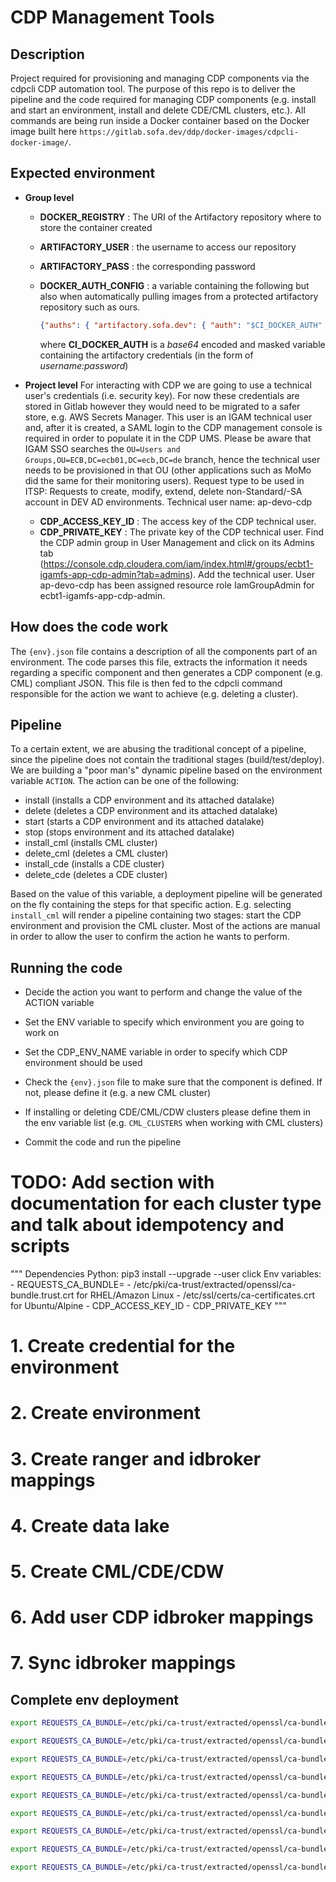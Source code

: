 # CDP Management Tools

## Description

Project required for provisioning and managing CDP components via the cdpcli CDP automation tool. The purpose of this repo is to deliver the pipeline and the code required for managing CDP components (e.g. install and start an environment, install and delete CDE/CML clusters, etc.).
All commands are being run inside a Docker container based on the Docker image built here `https://gitlab.sofa.dev/ddp/docker-images/cdpcli-docker-image/`.

## Expected environment

* **Group level**
  * **DOCKER_REGISTRY** : The URI of the Artifactory repository where to store the container created
  * **ARTIFACTORY_USER** : the username to access our repository
  * **ARTIFACTORY_PASS** : the corresponding password
  * **DOCKER_AUTH_CONFIG** : a variable containing the following but also when automatically pulling images from a protected artifactory repository such as ours.

    ```json
    {"auths": { "artifactory.sofa.dev": { "auth": "$CI_DOCKER_AUTH" }}}
    ```  

    where **CI_DOCKER_AUTH** is a *base64* encoded and masked variable containing the artifactory credentials (in the form of *username:password*)

* **Project level**
  For interacting with CDP we are going to use a technical user's credentials (i.e. security key). For now these credentials are stored in Gitlab however they would need to be migrated to a safer store, e.g. AWS Secrets Manager. This user is an IGAM technical user and, after it is created, a SAML login to the CDP management console is required in order to populate it in the CDP UMS. Please be aware that IGAM SSO searches the `OU=Users and Groups,OU=ECB,DC=ecb01,DC=ecb,DC=de` branch, hence the technical user needs to be provisioned in that OU (other applications such as MoMo did the same for their monitoring users).
  Request type to be used in ITSP: Requests to create, modify, extend, delete non-Standard/-SA account in DEV AD environments.
  Technical user name: ap-devo-cdp

  * **CDP_ACCESS_KEY_ID** : The access key of the CDP technical user.
  * **CDP_PRIVATE_KEY** : The private key of the CDP technical user.
Find the CDP admin group in User Management and click on its Admins tab (https://console.cdp.cloudera.com/iam/index.html#/groups/ecbt1-igamfs-app-cdp-admin?tab=admins). Add the technical user.
User ap-devo-cdp has been assigned resource role IamGroupAdmin for ecbt1-igamfs-app-cdp-admin.
## How does the code work

The `{env}.json` file contains a description of all the components part of an environment. The code parses this file, extracts the information it needs regarding a specific component and then generates a CDP component (e.g. CML) compliant JSON. This file is then fed to the cdpcli command responsible for the action we want to achieve (e.g. deleting a cluster).

## Pipeline

To a certain extent, we are abusing the traditional concept of a pipeline, since the pipeline does not contain the traditional stages (build/test/deploy). We are building a "poor man's" dynamic pipeline based on the environment variable `ACTION`. The action can be one of the following:

* install (installs a CDP environment and its attached datalake)
* delete (deletes a CDP environment and its attached datalake)
* start (starts a CDP environment and its attached datalake)
* stop (stops environment and its attached datalake)
* install_cml (installs CML cluster)
* delete_cml (deletes a CML cluster)
* install_cde (installs a CDE cluster)
* delete_cde (deletes a CDE cluster)

Based on the value of this variable, a deployment pipeline will be generated on the fly containing the steps for that specific action. E.g. selecting `install_cml` will render a pipeline containing two stages: start the CDP environment and provision the CML cluster.
Most of the actions are manual in order to allow the user to confirm the action he wants to perform. 

## Running the code

* Decide the action you want to perform and change the value of the ACTION variable

* Set the ENV variable to specify which environment you are going to work on

* Set the CDP_ENV_NAME variable in order to specify which CDP environment should be used

* Check the `{env}.json` file to make sure that the component is defined. If not, please define it (e.g. a new CML cluster)

* If installing or deleting CDE/CML/CDW clusters please define them in the env variable list (e.g. `CML_CLUSTERS` when working with CML clusters)

* Commit the code and run the pipeline

# TODO: Add section with documentation for each cluster type and talk about idempotency and scripts


""" Dependencies
Python: pip3 install --upgrade --user click
Env variables: 
    - REQUESTS_CA_BUNDLE=
        - /etc/pki/ca-trust/extracted/openssl/ca-bundle.trust.crt for RHEL/Amazon Linux
        - /etc/ssl/certs/ca-certificates.crt for Ubuntu/Alpine
    - CDP_ACCESS_KEY_ID
    - CDP_PRIVATE_KEY
"""

# 1. Create credential for the environment
# 2. Create environment
# 3. Create ranger and idbroker mappings
# 4. Create data lake
# 5. Create CML/CDE/CDW
# 6. Add user CDP idbroker mappings
# 7. Sync idbroker mappings


## Complete env deployment

```bash
export REQUESTS_CA_BUNDLE=/etc/pki/ca-trust/extracted/openssl/ca-bundle.trust.crt && git pull && python3 scripts/cred_mgmt.py --no-dryrun --action create-cred --env lab --cdp-env-name devo-lab01 --json-skel cred_create.json

export REQUESTS_CA_BUNDLE=/etc/pki/ca-trust/extracted/openssl/ca-bundle.trust.crt && git pull && python3 scripts/env_mgmt.py --no-dryrun --env lab --cdp-env-name devo-lab01 --action install-env --json-skel create_env.json

export REQUESTS_CA_BUNDLE=/etc/pki/ca-trust/extracted/openssl/ca-bundle.trust.crt && git pull && python3 scripts/idbroker_map.py  --no-dryrun --env lab --cdp-env-name devo-lab01 --json-skel create_idbroker_mapping.json

export REQUESTS_CA_BUNDLE=/etc/pki/ca-trust/extracted/openssl/ca-bundle.trust.crt && git pull && python3 scripts/cdl_mgmt.py --no-dryrun --action install-cdl --env lab --cdp-env-name devo-lab01 --json-skel create_dlake.json

export REQUESTS_CA_BUNDLE=/etc/pki/ca-trust/extracted/openssl/ca-bundle.trust.crt && git pull && python3 scripts/idbroker_sync.py --no-dryrun --env lab --cdp-env-name devo-lab01 --json-skel sync_idbroker_mapping.json

export REQUESTS_CA_BUNDLE=/etc/pki/ca-trust/extracted/openssl/ca-bundle.trust.crt && git pull && python3 scripts/group_cdprole_map.py --no-dryrun --env lab --cdp-env-name devo-lab01 --action assign-cdproles-to-groups --json-skel asg_user_res_role.json

export REQUESTS_CA_BUNDLE=/etc/pki/ca-trust/extracted/openssl/ca-bundle.trust.crt && git pull && python3 scripts/user_sync.py --no-dryrun --env lab --json-skel sync_all_users.json

export REQUESTS_CA_BUNDLE=/etc/pki/ca-trust/extracted/openssl/ca-bundle.trust.crt && git pull && python3 cde_mgmt.py --no-dryrun --action install-cde --env lab --cdp-env-name devo-lab01 --cde-cluster-name devo-lab01 --json-skel create_cde.json

export REQUESTS_CA_BUNDLE=/etc/pki/ca-trust/extracted/openssl/ca-bundle.trust.crt && git pull && python3 scripts/vc_cde_mgmt.py --no-dryrun --action install-vc-cde --env lab --cdp-env-name devo-lab01 --cde-cluster-name devo-lab01-cde01 --vc-cde-cluster-name devo-lab01-cde01-vc01 --json-skel create_vc_cde.json

```
